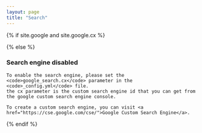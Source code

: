 ```yaml
---
layout: page
title: "Search"
---
```


{% if site.google and site.google.cx %}

  <script async src="https://cse.google.com/cse.js?cx={{ site.google.cx }}"></script>
  <style>
    .gsc-control-cse {
      padding-top: 0;
      margin-top: -1rem;
    }</style>
  <div class="gcse-searchresults-only"></div>

{% else %}

<div class="alert alert-danger" role="alert">
    <h3>Search engine disabled</h3>

    To enable the search engine, please set the <code>google_search.cx</code> parameter in the <code>_config.yml</code> file.
    the cx parameter is the custom search engine id that you can get from the google custom search engine console.

    To create a custom search engine, you can visit <a href="https://cse.google.com/cse/">Google Custom Search Engine</a>.
</div>
{% endif %}
